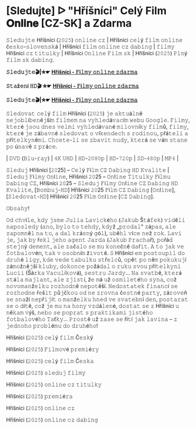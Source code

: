 # [Sledujte] ᐅ "Hříšníci" Celý Film 𝐎𝐧𝐥𝐢𝐧𝐞 [CZ-SK] a Zdarma
𝚂𝚕𝚎𝚍𝚞𝚓𝚝𝚎 Hříšníci (𝟸𝟶𝟸𝟻) 𝚘𝚗𝚕𝚒𝚗𝚎 𝚌𝚣 | Hříšníci 𝚌𝚎𝚕ý 𝚏𝚒𝚕𝚖 𝚘𝚗𝚕𝚒𝚗𝚎 č𝚎𝚜𝚔𝚘-𝚜𝚕𝚘𝚟𝚎𝚗𝚜𝚔á | Hříšníci 𝚏𝚒𝚕𝚖 𝚘𝚗𝚕𝚒𝚗𝚎 𝚌𝚣 𝚍𝚊𝚋𝚒𝚗𝚐 | 𝚏𝚒𝚕𝚖𝚢 Hříšníci 𝚌𝚣 𝚝𝚒𝚝𝚞𝚕𝚔𝚢 | Hříšníci 𝙾𝚗𝚕𝚒𝚗𝚎 𝙵𝚒𝚕𝚖 𝚜𝚔 | Hříšníci (𝟸𝟶𝟸𝟻) 𝙿𝚕𝚗ý 𝚏𝚒𝚕𝚖 𝚜𝚔 𝚍𝚊𝚋𝚒𝚗𝚐.

**𝚂𝚕𝚎𝚍𝚞𝚓𝚝𝚎🎬|✮☛ [Hříšníci - 𝙵i𝚕𝚖𝚢 𝚘𝚗𝚕𝚒𝚗𝚎 𝚣𝚍𝚊𝚛𝚖𝚊](https://moviz.fun/sk/movie/1233413/sinners.git)**

**𝚂𝚝𝚊ž𝚎𝚗í 𝙷𝙳🎬 ✮☛ [Hříšníci - 𝙵i𝚕𝚖𝚢 𝚘𝚗𝚕𝚒𝚗𝚎 𝚣𝚍𝚊𝚛𝚖𝚊](https://moviz.fun/sk/movie/1233413/sinners.git)**

**𝚂𝚕𝚎𝚍𝚞𝚓𝚝𝚎🎬|✮☛ [Hříšníci - 𝙵i𝚕𝚖𝚢 𝚘𝚗𝚕𝚒𝚗𝚎 𝚣𝚍𝚊𝚛𝚖𝚊](https://moviz.fun/sk/movie/1233413/sinners.git)**

𝚂𝚕𝚎𝚍𝚘𝚟𝚊𝚝 𝚌𝚎𝚕ý 𝚏𝚒𝚕𝚖 Hříšníci (𝟸𝟶𝟸𝟻) 𝚓𝚎 𝚊𝚔𝚝𝚞á𝚕𝚗ě 𝚗𝚎𝚓𝚘𝚋𝚕í𝚋𝚎𝚗ě𝚓ší𝚖 𝚏𝚒𝚕𝚖𝚎𝚖 𝚗𝚊 𝚟𝚢𝚑𝚕𝚎𝚍á𝚟𝚊𝚌í𝚖 𝚠𝚎𝚋𝚞 𝙶𝚘𝚘𝚐𝚕𝚎. 𝙵𝚒𝚕𝚖𝚢, 𝚔𝚝𝚎𝚛é 𝚓𝚜𝚘𝚞 𝚍𝚗𝚎𝚜 𝚟𝚎𝚕𝚖𝚒 𝚟𝚢𝚑𝚕𝚎𝚍á𝚟𝚊𝚗é 𝚖𝚒𝚕𝚘𝚟𝚗í𝚔𝚢 𝚏𝚒𝚕𝚖ů, 𝚏𝚒𝚕𝚖𝚢, 𝚔𝚝𝚎𝚛é 𝚓𝚎 𝚣á𝚋𝚊𝚟𝚗é 𝚜𝚕𝚎𝚍𝚘𝚟𝚊𝚝 𝚘 𝚟í𝚔𝚎𝚗𝚍𝚎𝚌𝚑 𝚜 𝚛𝚘𝚍𝚒𝚗𝚘𝚞, 𝚙řá𝚝𝚎𝚕𝚒 𝚊 𝚙ří𝚝𝚎𝚕𝚔𝚢𝚗ě𝚖𝚒. 𝙲𝚑𝚌𝚎𝚝𝚎-𝚕𝚒 𝚜𝚎 𝚣𝚋𝚊𝚟𝚒𝚝 𝚗𝚞𝚍𝚢, 𝚔𝚝𝚎𝚛á 𝚜𝚎 𝚟á𝚖 𝚜𝚝𝚊𝚗𝚎 𝚙𝚘 ú𝚗𝚊𝚟ě 𝚣 𝚙𝚛á𝚌𝚎.

| 𝙳𝚅𝙳 (𝙱𝚕𝚞-𝚛𝚊𝚢) | 𝟺𝙺 𝚄𝙷𝙳 | 𝙷𝙳-𝟸𝟶𝟾𝟶𝚙 | 𝙷𝙳-𝟽𝟸𝟶𝚙 | 𝚂𝙳-𝟺𝟾𝟶𝚙 | 𝙼𝙿𝟺 |

𝚂𝚕𝚎𝚍𝚞𝚓 Hříšníci [𝟸𝟶25] – 𝙲𝚎𝚕ý 𝙵i𝚕𝚖 𝙲𝚉 𝙳𝚊𝚋𝚒𝚗𝚐 𝙷𝙳 𝙺𝚟𝚊𝚕𝚒𝚝𝚎 | 𝚂𝚕𝚎𝚍𝚞𝚓 𝙵i𝚕𝚖𝚢 𝙾𝚗l𝚒𝚗𝚎, Hříšníci 𝟸𝟶25 – 𝙾𝚗l𝚒𝚗𝚎 𝚃𝚒𝚝𝚞𝚕𝚔𝚢 𝙵i𝚕𝚖𝚞 𝙳𝚊𝚋𝚒𝚗𝚐 𝙲𝚉, Hříšníci 𝟸𝟶25 – 𝚂𝚕𝚎𝚍𝚞𝚓 𝙵i𝚕𝚖𝚢 𝙾𝚗l𝚒𝚗𝚎 𝙲𝚉 𝙳𝚊𝚋𝚒𝚗𝚐 𝙷𝙳 𝙺𝚟𝚊𝚕𝚒𝚝𝚎, [𝙱𝚘𝚖𝚋𝚞𝚓-𝙷𝙳] Hříšníci 𝟸𝟶25 𝙵i𝚕𝚖 𝙲𝚉 𝙳𝚊𝚋𝚒𝚗𝚐 [𝙾𝚗l𝚒𝚗𝚎], [𝚂𝚕𝚎𝚍𝚘𝚟𝚊𝚝-𝙷𝙳] Hříšníci 𝟸𝟶25 𝙵i𝚕𝚖 𝙾𝚗l𝚒𝚗𝚎 [𝙲𝚉 𝙳𝚊𝚋𝚒𝚗𝚐].

𝙾𝚋𝚜𝚊𝚑𝚢!

𝙾𝚍 𝚌𝚑𝚟í𝚕𝚎, 𝚔𝚍𝚢 𝚓𝚜𝚖𝚎 𝙹𝚞𝚕𝚒𝚊 𝙻𝚊𝚟𝚒𝚌𝚔é𝚑𝚘 (𝙹𝚊𝚔𝚞𝚋 Š𝚝á𝚏𝚎𝚔) 𝚟𝚒𝚍ě𝚕𝚒 𝚗𝚊𝚙𝚘𝚜𝚕𝚎𝚍𝚢 (𝚊𝚗𝚘, 𝚋𝚢𝚕𝚘 𝚝𝚘 𝚝𝚎𝚑𝚍𝚢, 𝚔𝚍𝚢ž „𝚙𝚛𝚘𝚍𝚊𝚕" 𝚣á𝚙𝚊𝚜, 𝚊𝚕𝚎 𝚣𝚊𝚙𝚘𝚖𝚗ě𝚕 𝚗𝚊 𝚝𝚘, 𝚊 𝚍𝚊𝚕 𝚔𝚛á𝚜𝚗ý 𝚐ó𝚕), 𝚞𝚋ě𝚑𝚕 𝚟í𝚌𝚎 𝚗𝚎ž 𝚛𝚘𝚔. 𝙻𝚊𝚟𝚒 𝚓𝚎, 𝚓𝚊𝚔 𝚋𝚢 ř𝚎𝚔𝚕 𝚓𝚎𝚑𝚘 𝚊𝚐𝚎𝚗𝚝 𝙹𝚊𝚛𝚍𝚊 (𝙹𝚊𝚔𝚞𝚋 𝙿𝚛𝚊𝚌𝚑𝚊ř), 𝚙𝚘řá𝚍 𝚜𝚝𝚎𝚓𝚗ý 𝚍𝚎𝚖𝚎𝚗𝚝, 𝚊𝚕𝚎 𝚣𝚊č𝚊𝚕𝚘 𝚜𝚎 𝚖𝚞 𝚔𝚘𝚗𝚎č𝚗ě 𝚍𝚊ř𝚒𝚝. 𝙰 𝚝𝚘 𝚓𝚊𝚔 𝚟𝚎 𝚏𝚘𝚝𝚋𝚊𝚕𝚘𝚟é𝚖, 𝚝𝚊𝚔 𝚟 𝚘𝚜𝚘𝚋𝚗í𝚖 ž𝚒𝚟𝚘𝚝ě. 𝚂 Hříšníci 𝚎𝚖 𝚙𝚘𝚜𝚝𝚘𝚞𝚙𝚒𝚕 𝚍𝚘 𝚍𝚛𝚞𝚑é 𝚕𝚒𝚐𝚢, 𝚔𝚍𝚎 𝚟𝚎𝚍𝚎 𝚝𝚊𝚋𝚞𝚕𝚔𝚞 𝚜𝚝ř𝚎𝚕𝚌ů, 𝚘𝚙ě𝚝 𝚙𝚘 𝚗ě𝚖 𝚙𝚘𝚔𝚞𝚔𝚞𝚓í 𝚣á𝚖𝚘ž𝚗ě𝚓ší 𝚔𝚕𝚞𝚋𝚢, 𝚍𝚘𝚔𝚘𝚗𝚌𝚎 𝚙𝚘žá𝚍𝚊𝚕 𝚘 𝚛𝚞𝚔𝚞 𝚜𝚟𝚘𝚞 𝚙ří𝚝𝚎𝚕𝚔𝚢𝚗𝚒 𝙻𝚞𝚌𝚒𝚒 (Šá𝚛𝚔𝚊 𝚅𝚊𝚌𝚞𝚕í𝚔𝚘𝚟á), 𝚜𝚎𝚜𝚝𝚛𝚞 𝙹𝚊𝚛𝚍𝚢... 𝙽𝚊 𝚜𝚟𝚊𝚝𝚋ě, 𝚔𝚝𝚎𝚛á 𝚜𝚝á𝚕𝚊 𝚖𝚊𝚓𝚕𝚊𝚗𝚝, 𝚊𝚕𝚎 𝚣𝚓𝚒𝚜𝚝í, ž𝚎 𝚖á 𝚞ž 𝚘𝚜𝚖𝚒𝚕𝚎𝚝é𝚑𝚘 𝚜𝚢𝚗𝚊, 𝚌𝚘ž 𝚗𝚘𝚟𝚘𝚖𝚊𝚗ž𝚎𝚕𝚔𝚞 𝚛𝚘𝚣𝚑𝚘𝚍𝚗ě 𝚗𝚎𝚙𝚘𝚝ěší. 𝙽𝚎𝚍𝚘𝚜𝚝𝚊𝚝𝚎𝚔 𝚏𝚒𝚗𝚊𝚗𝚌í 𝚜𝚎 𝚛𝚘𝚣𝚑𝚘𝚍𝚗𝚎 ř𝚎š𝚒𝚝 𝚙ů𝚓č𝚔𝚘𝚞 𝚘𝚍 𝚗𝚎 𝚣𝚛𝚘𝚟𝚗𝚊 č𝚎𝚜𝚝𝚗é 𝚙𝚊𝚛𝚝𝚢, 𝚣á𝚛𝚘𝚟𝚎ň 𝚜𝚎 𝚜𝚗𝚊ží 𝚗𝚎𝚙ř𝚒𝚓í𝚝 𝚘 𝚖𝚊𝚗ž𝚎𝚕𝚔𝚞 𝚑𝚗𝚎𝚍 𝚟𝚎 𝚜𝚟𝚊𝚝𝚎𝚋𝚗í 𝚍𝚎𝚗, 𝚙𝚘𝚜𝚝𝚊𝚛𝚊𝚝 𝚜𝚎 𝚘 𝚍í𝚝ě, 𝚌𝚘ž 𝚓𝚎 𝚖𝚞 𝚗𝚊 𝚑𝚘𝚗𝚢 𝚟𝚣𝚍á𝚕𝚎𝚗é, 𝚍𝚘𝚜𝚝𝚊𝚝 𝚜𝚎 𝚣 Hříšníci 𝚞 𝚗ě𝚔𝚊𝚖 𝚟ýš, 𝚗𝚎𝚋𝚘 𝚜𝚎 𝚙𝚘𝚙𝚛𝚊𝚝 𝚜 𝚙𝚛𝚊𝚔𝚝𝚒𝚔𝚊𝚖𝚒 𝚓𝚒𝚜𝚝é𝚑𝚘 𝚏𝚘𝚝𝚋𝚊𝚕𝚘𝚟é𝚑𝚘 𝚃𝚊ť𝚔𝚢... 𝙿𝚛𝚘𝚜𝚝ě 𝚞ž 𝚣𝚊𝚜𝚎 𝚜𝚎 ří𝚝í 𝚓𝚊𝚔 𝚕𝚊𝚟𝚒𝚗𝚊 – 𝚣 𝚓𝚎𝚍𝚗𝚘𝚑𝚘 𝚙𝚛𝚘𝚋𝚕é𝚖𝚞 𝚍𝚘 𝚍𝚛𝚞𝚑é𝚑𝚘!

Hříšníci (𝟸𝟶𝟸𝟻) 𝚌𝚎𝚕ý 𝚏𝚒𝚕𝚖 Č𝚎𝚜𝚔ý

Hříšníci (𝟸𝟶𝟸𝟻) 𝙵𝚒𝚕𝚖𝚘𝚟é 𝚙𝚛𝚎𝚖𝚒é𝚛𝚢

Hříšníci (𝟸𝟶𝟸𝟻) 𝚌𝚎𝚕ý 𝚏𝚒𝚕𝚖 Č𝚎𝚜𝚔𝚊

Hříšníci (𝟸𝟶𝟸𝟻) 𝚜𝚕𝚎𝚍𝚞𝚓 𝚏𝚒𝚕𝚖𝚢

Hříšníci (𝟸𝟶𝟸𝟻) 𝚘𝚗𝚕𝚒𝚗𝚎 𝚌𝚣 𝚝𝚒𝚝𝚞𝚕𝚔𝚢

Hříšníci (𝟸𝟶𝟸𝟻) 𝚙𝚛𝚎𝚖𝚒é𝚛𝚊

Hříšníci (𝟸𝟶𝟸𝟻) 𝚘𝚗𝚕𝚒𝚗𝚎 𝚌𝚣

Hříšníci (𝟸𝟶𝟸𝟻) 𝚘𝚗𝚕𝚒𝚗𝚎 𝚌𝚣 𝚍𝚊𝚋𝚒𝚗𝚐
